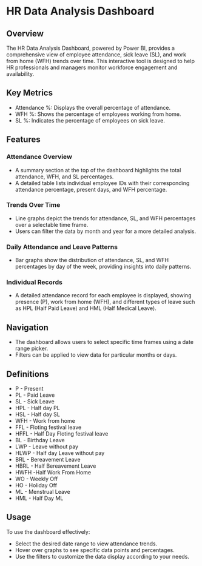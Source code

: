 # HR Data Analysis Dashboard

## Overview
The HR Data Analysis Dashboard, powered by Power BI, provides a comprehensive view of employee attendance, sick leave (SL), and work from home (WFH) trends over time. This interactive tool is designed to help HR professionals and managers monitor workforce engagement and availability.

## Key Metrics
- Attendance %: Displays the overall percentage of attendance.
- WFH %: Shows the percentage of employees working from home.
- SL %: Indicates the percentage of employees on sick leave.

## Features

### Attendance Overview
- A summary section at the top of the dashboard highlights the total attendance, WFH, and SL percentages.
- A detailed table lists individual employee IDs with their corresponding attendance percentage, present days, and WFH percentage.
### Trends Over Time
- Line graphs depict the trends for attendance, SL, and WFH percentages over a selectable time frame.
- Users can filter the data by month and year for a more detailed analysis.
### Daily Attendance and Leave Patterns
- Bar graphs show the distribution of attendance, SL, and WFH percentages by day of the week, providing insights into daily patterns.
### Individual Records
- A detailed attendance record for each employee is displayed, showing presence (P), work from home (WFH), and different types of leave such as HPL (Half Paid Leave) and HML (Half Medical Leave).

## Navigation
- The dashboard allows users to select specific time frames using a date range picker.
- Filters can be applied to view data for particular months or days.

## Definitions
- P	- Present 
- PL	- Paid Leave 
- SL - Sick Leave 
- HPL	- Half day PL 
- HSL	- Half day SL
- WFH	- Work from home 
- FFL	- Floting festival leave 
- HFFL - Half Day Floting festival leave 
- BL - Birthday Leave 
- LWP	- Leave without pay
- HLWP - Half day Leave without pay
- BRL - Bereavement Leave
- HBRL - Half Bereavement Leave
- HWFH -Half Work From Home
- WO - Weekly Off
- HO - Holiday Off
- ML - Menstrual Leave
- HML - Half Day ML

## Usage
To use the dashboard effectively:

- Select the desired date range to view attendance trends.
- Hover over graphs to see specific data points and percentages.
- Use the filters to customize the data display according to your needs.

